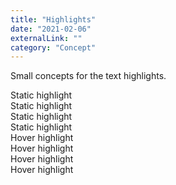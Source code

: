 ```yaml
---
title: "Highlights"
date: "2021-02-06"
externalLink: ""
category: "Concept"
---
```


Small concepts for the text highlights.

<section class="section">
<div class="grid">
<div class="grid__half center">
<span class="type-2x highlight">
Static highlight
</span>
</div>

<div class="grid__half center">
<span class="type-2x highlight highlight_lightGreen">
Static highlight
</span>
</div>

<div class="grid__half center">
<span class="type-2x highlight highlight_grayBlue">
Static highlight
</span>
</div>

<div class="grid__half center">
<span class="type-2x highlight highlight_accentBlue">
Static highlight
</span>
</div>

<div class="grid__half center">
<span class="type-2x highlight highlight_hover">
Hover highlight
</span>
</div>

<div class="grid__half center">
<span class="type-2x highlight highlight_lightGreen highlight_hover">
Hover highlight
</span>
</div>

<div class="grid__half center">
<span class="type-2x highlight highlight_grayBlue highlight_hover">
Hover highlight
</span>
</div>

<div class="grid__half center">
<span class="type-2x highlight  highlight_accentBlue highlight_hover">
Hover highlight
</span>
</div>

</div>
</section>
